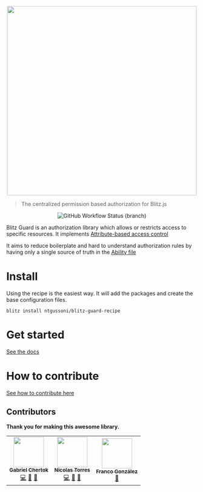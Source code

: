 <p align="center">
 <img src="blitz-guard.png" width="500px" />
</p>

> The centralized permission based authorization for Blitz.js

<p align="center">
<img alt="GitHub Workflow Status (branch)" src="https://img.shields.io/github/workflow/status/ntgussoni/blitz-guard/Continuous%20Integration/main?style=for-the-badge">
</p>

Blitz Guard is an authorization library which allows or restricts access to specific resources.
It implements [Attribute-based access control](https://en.wikipedia.org/wiki/Attribute-based_access_control)

It aims to reduce boilerplate and hard to understand authorization rules by having only a single source of truth in the [Ability file](https://ntgussoni.github.io/blitz-guard/docs/ability-file)

# Install

Using the recipe is the easiest way. It will add the packages and create the base configuration files.

`blitz install ntgussoni/blitz-guard-recipe`

# Get started

[See the docs](https://ntgussoni.github.io/blitz-guard/docs/)

# How to contribute

[See how to contribute here ](https://ntgussoni.github.io/blitz-guard/docs/contributing)

## Contributors

**Thank you for making this awesome library.**

 <!-- ALL-CONTRIBUTORS-LIST:START - Do not remove or modify this section -->
<!-- prettier-ignore-start -->
<!-- markdownlint-disable -->
<table>
  <tr>
    <td align="center"><a href="https://github.com/cherta"><img src="https://avatars2.githubusercontent.com/u/373454?v=4?s=80" width="80px;" alt=""/><br /><sub><b>Gabriel Chertok</b></sub></a><br /><a href="https://github.com/ntgussoni/blitz-guard/commits?author=cherta" title="Code">💻</a> <a href="https://github.com/ntgussoni/blitz-guard/issues?q=author%3Acherta" title="Bug reports">🐛</a> <a href="https://github.com/ntgussoni/blitz-guard/commits?author=cherta" title="Documentation">📖</a></td>
    <td align="center"><a href="https://github.com/ntgussoni"><img src="https://avatars0.githubusercontent.com/u/10161067?v=4?s=80" width="80px;" alt=""/><br /><sub><b>Nicolas Torres</b></sub></a><br /><a href="https://github.com/ntgussoni/blitz-guard/commits?author=ntgussoni" title="Code">💻</a> <a href="https://github.com/ntgussoni/blitz-guard/issues?q=author%3Antgussoni" title="Bug reports">🐛</a> <a href="https://github.com/ntgussoni/blitz-guard/commits?author=ntgussoni" title="Documentation">📖</a></td>
    <td align="center"><a href="https://github.com/Fralez"><img src="https://avatars.githubusercontent.com/u/40028772?v=4?s=80" width="80px;" alt=""/><br /><sub><b>Franco González</b></sub></a><br /><a href="https://github.com/ntgussoni/blitz-guard/commits?author=Fralez" title="Documentation">📖</a></td>
  </tr>
</table>

<!-- markdownlint-restore -->
<!-- prettier-ignore-end -->

<!-- ALL-CONTRIBUTORS-LIST:END -->

